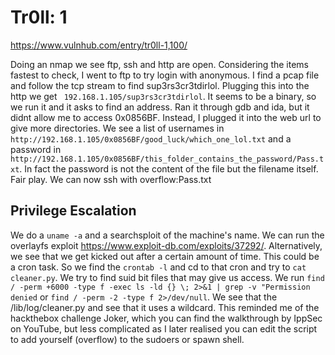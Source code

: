# Tr0ll: 1

https://www.vulnhub.com/entry/tr0ll-1,100/

Doing an nmap we see ftp, ssh and http are open. Considering the items fastest to check, I went to ftp to try login with anonymous. I find a pcap file and follow the tcp stream to find sup3rs3cr3tdirlol. Plugging this into the http we get ` 192.168.1.105/sup3rs3cr3tdirlol`. It  seems to be a binary, so we run it and it asks to find an address. Ran it through gdb and ida, but it didnt allow me to access 0x0856BF. Instead, I plugged it into the web url to give more directories. We see a list of usernames in `http://192.168.1.105/0x0856BF/good_luck/which_one_lol.txt` and a password in `http://192.168.1.105/0x0856BF/this_folder_contains_the_password/Pass.txt`. In fact the password is not the content of the file but the filename itself. Fair play. We can now ssh with overflow:Pass.txt

## Privilege Escalation

We do a `uname -a` and a searchsploit of the machine's name. We can run the overlayfs exploit https://www.exploit-db.com/exploits/37292/. Alternatively, we see that we get kicked out after a certain amount of time. This could be a cron task. So we find the `crontab -l` and cd to that cron and try to `cat cleaner.py`. We try to find suid bit files that may give us access. We run `find / -perm +6000 -type f -exec ls -ld {} \; 2>&1 | grep -v "Permission denied` or `find / -perm -2 -type f 2>/dev/null`. We see that the /lib/log/cleaner.py and see that it uses a wildcard. This reminded me of the hackthebox challenge Joker, which you can find the walkthrough by IppSec on YouTube, but less complicated as I later realised you can edit the script to add yourself (overflow) to the sudoers or spawn shell.
